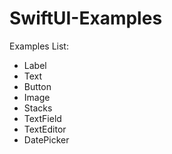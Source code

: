 # SwiftUI-Examples

Examples List:

- Label
- Text
- Button
- Image
- Stacks
- TextField
- TextEditor
- DatePicker
